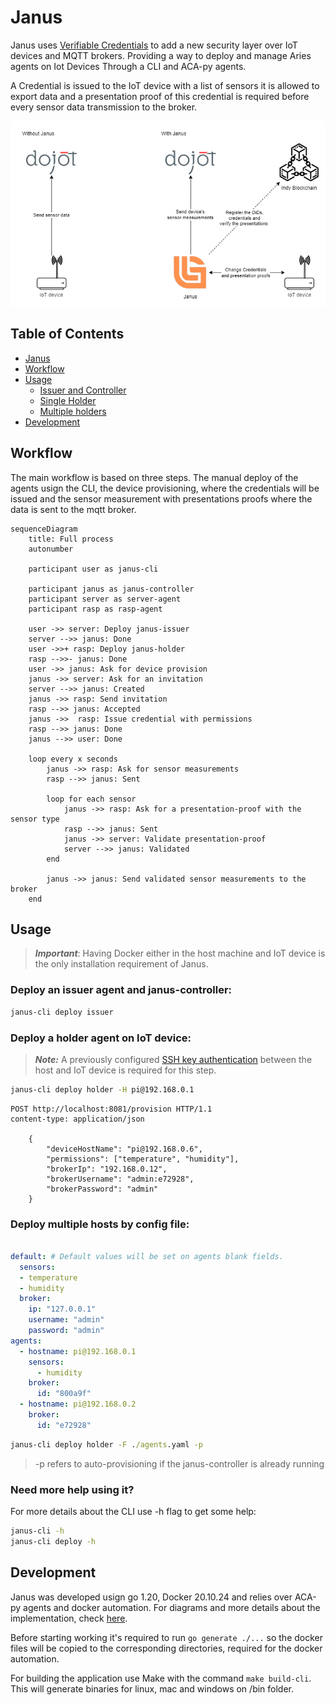 # Janus

Janus uses [Verifiable Credentials](https://www.w3.org/TR/vc-data-model/) to add a new security layer over IoT devices and MQTT brokers. Providing a way to deploy and manage Aries agents on Iot Devices Through a CLI and ACA-py agents.

A Credential is issued to the IoT device with a list of sensors it is allowed to export data and a presentation proof of this credential is required before every sensor data transmission to the broker.

![A two pieces diagram. The first shows an IoT device sending sensor information directly to Dojot MQTT broker, while the second shows Janus issuing credentials and running presentation proof validations with the IoT device, registering DiDs, credentials and verifying presentations with an Indy blockchain and sending the sensor information to Dojot MQTT broker](./docs/diagram.png)

## Table of Contents

- [Janus](#Janus)
- [Workflow](#Workflow)
- [Usage](#Usage)
    - [Issuer and Controller](#Deploy-an-issuer-agent-and-janus-controller:)
    - [Single Holder](#Deploy-a-holder-agent-on-IoT-device:)
    - [Multiple holders](#-Deploy-multiple-hosts-by-config-file:)
- [Development](#Development)
## Workflow

The main workflow is based on three steps. The manual deploy of the agents usign the CLI, the device provisioning, where the credentials will be issued and the sensor measurement with presentations proofs where the data is sent to the mqtt broker.

```mermaid
sequenceDiagram
    title: Full process
    autonumber

    participant user as janus-cli

    participant janus as janus-controller
    participant server as server-agent
    participant rasp as rasp-agent

    user ->> server: Deploy janus-issuer
    server -->> janus: Done
    user ->>+ rasp: Deploy janus-holder
    rasp -->>- janus: Done
    user ->> janus: Ask for device provision
    janus ->> server: Ask for an invitation
    server -->> janus: Created
    janus ->> rasp: Send invitation
    rasp -->> janus: Accepted
    janus ->>  rasp: Issue credential with permissions
    rasp -->> janus: Done
    janus -->> user: Done

    loop every x seconds
        janus ->> rasp: Ask for sensor measurements
        rasp -->> janus: Sent

        loop for each sensor
            janus ->> rasp: Ask for a presentation-proof with the sensor type
            rasp -->> janus: Sent
            janus ->> server: Validate presentation-proof
            server -->> janus: Validated
        end

        janus ->> janus: Send validated sensor measurements to the broker
    end
```
## Usage

> _**Important**_: Having Docker either in the host machine and IoT device is the only installation requirement of Janus.

### Deploy an issuer agent and janus-controller:

```cmd
janus-cli deploy issuer 
``` 

### Deploy a holder agent on IoT device:

> _**Note:**_ A previously configured [SSH key authentication](https://www.digitalocean.com/community/tutorials/how-to-set-up-ssh-keys-2) between the host and IoT device is required for this step. 

```cmd
janus-cli deploy holder -H pi@192.168.0.1
``` 

```http
POST http://localhost:8081/provision HTTP/1.1
content-type: application/json

    {
        "deviceHostName": "pi@192.168.0.6",
        "permissions": ["temperature", "humidity"],
        "brokerIp": "192.168.0.12",
        "brokerUsername": "admin:e72928",
        "brokerPassword": "admin"
    }
```

### Deploy multiple hosts by config file:

```yaml

default: # Default values will be set on agents blank fields.
  sensors:
  - temperature
  - humidity
  broker:
    ip: "127.0.0.1"
    username: "admin"
    password: "admin"
agents:
  - hostname: pi@192.168.0.1
    sensors:
      - humidity
    broker:
      id: "800a9f"
  - hostname: pi@192.168.0.2
    broker:
      id: "e72928"
```

```cmd
janus-cli deploy holder -F ./agents.yaml -p
```
> -p refers to auto-provisioning if the janus-controller is already running 

### Need more help using it? 
For more details about the CLI use -h flag to get some help:

```cmd
janus-cli -h
janus-cli deploy -h
```
## Development

Janus was developed usign go 1.20, Docker 20.10.24 and relies over ACA-py agents and docker automation. For diagrams and more details about the implementation, check [here](./docs/implementation.md).

Before starting working it's required to run 	``` go generate ./... ``` so the docker files will be copied to the corresponding directories, required for the docker automation.

For building the application use Make with the command ```make build-cli```. This will generate binaries for linux, mac and windows on /bin folder. 
